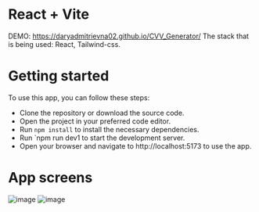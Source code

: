 # React + Vite

DEMO: https://daryadmitrievna02.github.io/CVV_Generator/
 
The stack that is being used: React, Tailwind-css.

# Getting started

To use this app, you can follow these steps:

- Clone the repository or download the source code.
- Open the project in your preferred code editor.
- Run `npm install` to install the necessary dependencies.
- Run `npm run dev1 to start the development server.
- Open your browser and navigate to http://localhost:5173 to use the app.

# App screens

  ![image](https://github.com/user-attachments/assets/eda932e2-7a7f-4e21-980e-600574a49319)
  ![image](https://github.com/user-attachments/assets/4f3f194d-83a8-42b2-ba18-1de6deb89a36)


